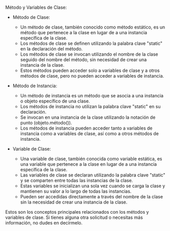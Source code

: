 Método y Variables de Clase:

- Método de Clase:
  - Un método de clase, también conocido como método estático, es un método que pertenece a la clase en lugar de a una instancia específica de la clase.
  - Los métodos de clase se definen utilizando la palabra clave "static" en la declaración del método.
  - Los métodos de clase se invocan utilizando el nombre de la clase seguido del nombre del método, sin necesidad de crear una instancia de la clase.
  - Estos métodos pueden acceder solo a variables de clase y a otros métodos de clase, pero no pueden acceder a variables de instancia.

- Método de Instancia:
  - Un método de instancia es un método que se asocia a una instancia o objeto específico de una clase.
  - Los métodos de instancia no utilizan la palabra clave "static" en su declaración.
  - Se invocan en una instancia de la clase utilizando la notación de punto (objeto.método()).
  - Los métodos de instancia pueden acceder tanto a variables de instancia como a variables de clase, así como a otros métodos de instancia.

- Variable de Clase:
  - Una variable de clase, también conocida como variable estática, es una variable que pertenece a la clase en lugar de a una instancia específica de la clase.
  - Las variables de clase se declaran utilizando la palabra clave "static" y se comparten entre todas las instancias de la clase.
  - Estas variables se inicializan una sola vez cuando se carga la clase y mantienen su valor a lo largo de todas las instancias.
  - Pueden ser accedidas directamente a través del nombre de la clase sin la necesidad de crear una instancia de la clase.

Estos son los conceptos principales relacionados con los métodos y variables de clase. Si tienes alguna otra solicitud o necesitas más información, no dudes en decírmelo.